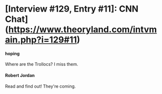 # [Interview #129, Entry #11]: CNN Chat](https://www.theoryland.com/intvmain.php?i=129#11)

#### hoping

Where are the Trollocs? I miss them.

#### Robert Jordan

Read and find out! They're coming.

